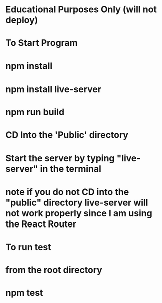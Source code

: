 # Educational Purposes Only (will not deploy)

# To Start Program
  # npm install
  # npm install live-server
  # npm run build

# CD Into the 'Public' directory
  # Start the server by typing "live-server" in the terminal
  # note if you do not CD into the "public" directory live-server will not work properly since I am using the React Router

# To run test
  # from the root directory
  # npm test